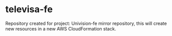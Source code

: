 # televisa-fe
Repository created for project: Univision-fe mirror repository, this will create new resources in a new AWS CloudFormation stack.
